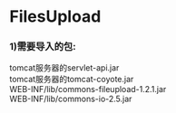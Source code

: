 # FilesUpload
<h3>1)需要导入的包:</h3>
<p>tomcat服务器的servlet-api.jar<br>
tomcat服务器的tomcat-coyote.jar<br>
WEB-INF/lib/commons-fileupload-1.2.1.jar<br>
WEB-INF/lib/commons-io-2.5.jar<br></p>
